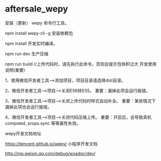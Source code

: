 # aftersale_wepy
安装（更新） wepy 命令行工具。

npm install wepy-cli -g
安装依赖包

npm install
开发实时编译。

npm run dev
生产压缩

npm run build //上传代码时，请先执行此命令，否则会提示包体积过大
开发使用说明(重要)

1、使用微信开发者工具-->添加项目，项目目录请选择dist目录。

2、微信开发者工具-->项目-->关闭ES6转ES5。 重要：漏掉此项会运行报错。

3、微信开发者工具-->项目-->关闭上传代码时样式自动补全。 重要：某些情况下漏掉此项也会运行报错。

4、微信开发者工具-->项目-->关闭代码压缩上传。 重要：开启后，会导致真机computed, props.sync 等等属性失效。

wepy开发文档地址

https://tencent.github.io/wepy/
小程序开发文档

http://mp.weixin.qq.com/debug/wxadoc/dev/
